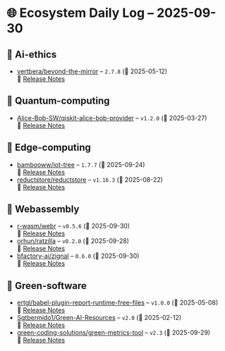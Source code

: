 # 🌐 Ecosystem Daily Log – 2025-09-30

## 🔹 Ai-ethics
- [vertbera/beyond-the-mirror](https://github.com/vertbera/beyond-the-mirror/releases/tag/2.7.8) – `2.7.8` (📅 2025-05-12)  
  🔗 [Release Notes](https://github.com/vertbera/beyond-the-mirror/releases/tag/2.7.8)

## 🔹 Quantum-computing
- [Alice-Bob-SW/qiskit-alice-bob-provider](https://github.com/Alice-Bob-SW/qiskit-alice-bob-provider/releases/tag/v1.2.0) – `v1.2.0` (📅 2025-03-27)  
  🔗 [Release Notes](https://github.com/Alice-Bob-SW/qiskit-alice-bob-provider/releases/tag/v1.2.0)

## 🔹 Edge-computing
- [bambooww/iot-tree](https://github.com/bambooww/iot-tree/releases/tag/1.7.7) – `1.7.7` (📅 2025-09-24)  
  🔗 [Release Notes](https://github.com/bambooww/iot-tree/releases/tag/1.7.7)
- [reductstore/reductstore](https://github.com/reductstore/reductstore/releases/tag/v1.16.3) – `v1.16.3` (📅 2025-08-22)  
  🔗 [Release Notes](https://github.com/reductstore/reductstore/releases/tag/v1.16.3)

## 🔹 Webassembly
- [r-wasm/webr](https://github.com/r-wasm/webr/releases/tag/v0.5.6) – `v0.5.6` (📅 2025-09-30)  
  🔗 [Release Notes](https://github.com/r-wasm/webr/releases/tag/v0.5.6)
- [orhun/ratzilla](https://github.com/orhun/ratzilla/releases/tag/v0.2.0) – `v0.2.0` (📅 2025-09-28)  
  🔗 [Release Notes](https://github.com/orhun/ratzilla/releases/tag/v0.2.0)
- [bfactory-ai/zignal](https://github.com/bfactory-ai/zignal/releases/tag/0.6.0) – `0.6.0` (📅 2025-09-30)  
  🔗 [Release Notes](https://github.com/bfactory-ai/zignal/releases/tag/0.6.0)

## 🔹 Green-software
- [ertgl/babel-plugin-report-runtime-free-files](https://github.com/ertgl/babel-plugin-report-runtime-free-files/releases/tag/v1.0.0) – `v1.0.0` (📅 2025-05-08)  
  🔗 [Release Notes](https://github.com/ertgl/babel-plugin-report-runtime-free-files/releases/tag/v1.0.0)
- [Sgtbermido1/Green-AI-Resources](https://github.com/Sgtbermido1/Green-AI-Resources/releases/tag/v2.0) – `v2.0` (📅 2025-02-12)  
  🔗 [Release Notes](https://github.com/Sgtbermido1/Green-AI-Resources/releases/tag/v2.0)
- [green-coding-solutions/green-metrics-tool](https://github.com/green-coding-solutions/green-metrics-tool/releases/tag/v2.3) – `v2.3` (📅 2025-09-29)  
  🔗 [Release Notes](https://github.com/green-coding-solutions/green-metrics-tool/releases/tag/v2.3)